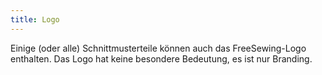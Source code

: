 ```yaml
---
title: Logo
---
```


Einige (oder alle) Schnittmusterteile können auch das FreeSewing-Logo enthalten. Das Logo hat keine besondere Bedeutung, es ist nur Branding.

<Legend part="logo" caption="The FreeSewing logo" />
